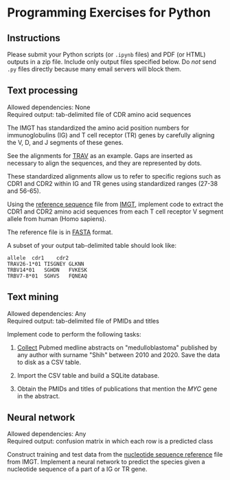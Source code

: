# Programming Exercises for Python

## Instructions

Please submit your Python scripts (or `.ipynb` files) and PDF (or HTML) outputs
in a zip file. Include only output files specified below.
Do *not* send `.py` files directly because many email servers will block them.  


## Text processing

Allowed dependencies: None  
Required output: tab-delimited file of CDR amino acid sequences  

The IMGT has standardized the amino acid position numbers for
immunoglobulins (IG) and T cell receptor (TR) genes by carefully aligning 
the V, D, and J segments of these genes.

See the alignments for [TRAV][trav] as an example.
Gaps are inserted as necessary to align the sequences, and they are 
represented by dots.

These standardized alignments allow us to refer to specific regions
such as CDR1 and CDR2 within IG and TR genes using standardized ranges 
(27-38 and 56-65).

Using the [reference sequence][ref-aa-gaps] file from [IMGT][imgt],
implement code to extract the CDR1 and CDR2 amino acid sequences 
from each T cell receptor V segment allele from human (Homo sapiens).

The reference file is in [FASTA][fasta] format.

A subset of your output tab-delimited table should look like:
```
allele	cdr1	cdr2
TRAV26-1*01	TISGNEY	GLKNN
TRBV14*01	SGHDN	FVKESK
TRBV7-8*01	SGHVS	FQNEAQ
```

[ref-aa-gaps]: https://www.imgt.org/download/GENE-DB/IMGTGENEDB-ReferenceSequences.fasta-AA-WithGaps-F+ORF+inframeP
[trav]: https://www.imgt.org/IMGTrepertoire/Proteins/proteinDisplays.php?species=human&latin=Homo%20sapiens&group=TRAV
[fasta]: https://en.wikipedia.org/wiki/FASTA_format
[imgt]: https://www.imgt.org/download/GENE-DB/


## Text mining

Allowed dependencies: Any  
Required output: tab-delimited file of PMIDs and titles  

Implement code to perform the following tasks:

1. [Collect][bio-entrez] Pubmed medline abstracts on "medulloblastoma" published by any author
   with surname "Shih" between 2010 and 2020.
   Save the data to disk as a CSV table.

2. Import the CSV table and build a SQLite database.

3. Obtain the PMIDs and titles of publications that mention the *MYC* gene in 
   the abstract.

[bio-entrez]: https://biopython.org/docs/1.76/api/Bio.Entrez.html


## Neural network

Allowed dependencies: Any  
Required output: confusion matrix in which each row is a predicted class  

Construct training and test data from the [nucleotide sequence reference][imgt-fasta-nt]
file from IMGT.
Implement a neural network to predict the species given a nucleotide sequence of
a part of a IG or TR gene.


[imgt-fasta-nt]: https://www.imgt.org/download/GENE-DB/IMGTGENEDB-ReferenceSequences.fasta-nt-WithoutGaps-F+ORF+allP

